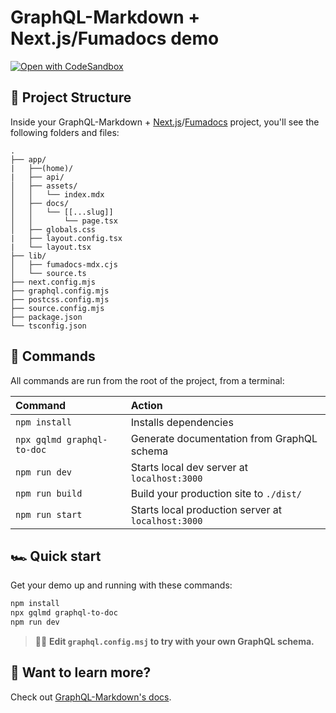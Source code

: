 # GraphQL-Markdown + Next.js/Fumadocs demo

<!-- [![Open in StackBlitz](https://developer.stackblitz.com/img/open_in_stackblitz.svg)](https://stackblitz.com/github/graphql-markdown/demo-nextjs-fumadocs/tree/main) -->
[![Open with CodeSandbox](https://assets.codesandbox.io/github/button-edit-lime.svg)](https://codesandbox.io/p/sandbox/github/graphql-markdown/demo-nextjs-fumadocs/tree/main)

## 🚀 Project Structure

Inside your GraphQL-Markdown + [Next.js](https://nextjs.org/)/[Fumadocs](https://fumadocs.vercel.app/) project, you'll see the following folders and files:

```
.
├── app/
|   ├──(home)/
|   ├── api/
│   ├── assets/
│   │   └── index.mdx
│   ├── docs/
│   │   └── [[...slug]]
│   │       └── page.tsx
│   ├── globals.css
|   ├── layout.config.tsx
|   └── layout.tsx
├── lib/
│   ├── fumadocs-mdx.cjs
│   └── source.ts
├── next.config.mjs
├── graphql.config.mjs
├── postcss.config.mjs
├── source.config.mjs
├── package.json
└── tsconfig.json
```

## 🧞 Commands

All commands are run from the root of the project, from a terminal:

| Command                    | Action                                              |
| :------------------------- | :-------------------------------------------------- |
| `npm install`              | Installs dependencies                               |
| `npx gqlmd graphql-to-doc` | Generate documentation from GraphQL schema          |
| `npm run dev`              | Starts local dev server at `localhost:3000`         |
| `npm run build`            | Build your production site to `./dist/`             |
| `npm run start`            | Starts local production server  at `localhost:3000` |

## 🏎️ Quick start

Get your demo up and running with these commands:

```bash
npm install
npx gqlmd graphql-to-doc
npm run dev
```

> 🧑‍🚀 **Edit `graphql.config.msj` to try with your own GraphQL schema.**

## 👀 Want to learn more?

Check out [GraphQL-Markdown's docs](https://graphql-markdown.dev/).